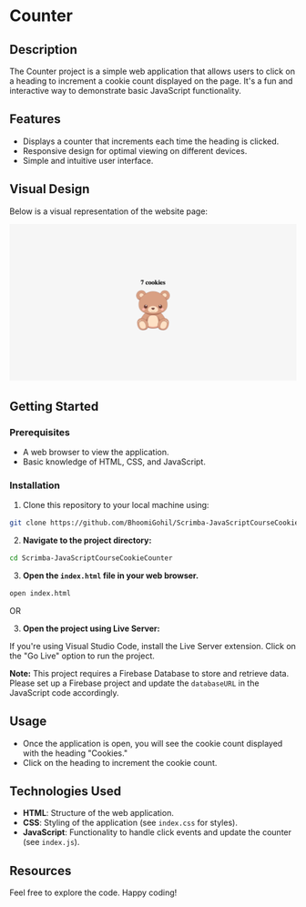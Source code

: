 # Counter

## Description

The Counter project is a simple web application that allows users to click on a heading to increment a cookie count displayed on the page. It's a fun and interactive way to demonstrate basic JavaScript functionality.

## Features

- Displays a counter that increments each time the heading is clicked.
- Responsive design for optimal viewing on different devices.
- Simple and intuitive user interface.

## Visual Design

Below is a visual representation of the website page:

![Home](index.png)

## Getting Started

### Prerequisites

- A web browser to view the application.
- Basic knowledge of HTML, CSS, and JavaScript.

### Installation

1. Clone this repository to your local machine using:

```bash
git clone https://github.com/BhoomiGohil/Scrimba-JavaScriptCourseCookieCounter.git
```

2. **Navigate to the project directory:**

```bash
cd Scrimba-JavaScriptCourseCookieCounter
```

3. **Open the `index.html` file in your web browser.**

```bash
open index.html
```

OR

3. **Open the project using Live Server:**

If you're using Visual Studio Code, install the Live Server extension.
Click on the "Go Live" option to run the project.

**Note:** This project requires a Firebase Database to store and retrieve data. Please set up a Firebase project and update the `databaseURL` in the JavaScript code accordingly.

## Usage

- Once the application is open, you will see the cookie count displayed with the heading "Cookies."
- Click on the heading to increment the cookie count.

## Technologies Used

- **HTML**: Structure of the web application.
- **CSS**: Styling of the application (see `index.css` for styles).
- **JavaScript**: Functionality to handle click events and update the counter (see `index.js`).

## Resources

Feel free to explore the code. Happy coding!
